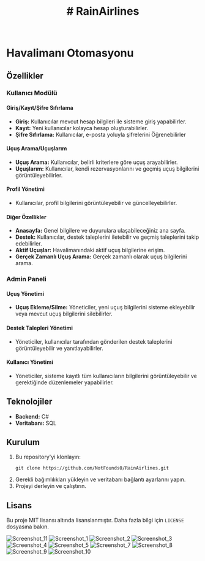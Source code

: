 
<h1 align="center"># RainAirlines</h1>
 <br/>

 <h1>Havalimanı Otomasyonu</h1>
    
 <h2>Özellikler</h2>
  <h3>Kullanıcı Modülü</h3>
        <h4>Giriş/Kayıt/Şifre Sıfırlama</h4>
        <ul>
            <li><strong>Giriş:</strong> Kullanıcılar mevcut hesap bilgileri ile sisteme giriş yapabilirler.</li>
            <li><strong>Kayıt:</strong> Yeni kullanıcılar kolayca hesap oluşturabilirler.</li>
            <li><strong>Şifre Sıfırlama:</strong> Kullanıcılar, e-posta yoluyla şifrelerini Öğrenebilirler</li>
        </ul>
        <h4>Uçuş Arama/Uçuşlarım</h4>
        <ul>
            <li><strong>Uçuş Arama:</strong> Kullanıcılar, belirli kriterlere göre uçuş arayabilirler.</li>
            <li><strong>Uçuşlarım:</strong> Kullanıcılar, kendi rezervasyonlarını ve geçmiş uçuş bilgilerini görüntüleyebilirler.</li>
        </ul>
        
  <h4>Profil Yönetimi</h4>
        <ul>
            <li>Kullanıcılar, profil bilgilerini görüntüleyebilir ve güncelleyebilirler.</li>
        </ul>

   <h4>Diğer Özellikler</h4>
        <ul>
            <li><strong>Anasayfa:</strong> Genel bilgilere ve duyurulara ulaşabileceğiniz ana sayfa.</li>
            <li><strong>Destek:</strong> Kullanıcılar, destek taleplerini iletebilir ve geçmiş taleplerini takip edebilirler.</li>
            <li><strong>Aktif Uçuşlar:</strong> Havalimanındaki aktif uçuş bilgilerine erişim.</li>
            <li><strong>Gerçek Zamanlı Uçuş Arama:</strong> Gerçek zamanlı olarak uçuş bilgilerini arama.</li>
        </ul>
        
   <h3>Admin Paneli</h3>
        <h4>Uçuş Yönetimi</h4>
        <ul>
            <li><strong>Uçuş Ekleme/Silme:</strong> Yöneticiler, yeni uçuş bilgilerini sisteme ekleyebilir veya mevcut uçuş bilgilerini silebilirler.</li>
        </ul>
        
   <h4>Destek Talepleri Yönetimi</h4>
        <ul>
            <li>Yöneticiler, kullanıcılar tarafından gönderilen destek taleplerini görüntüleyebilir ve yanıtlayabilirler.</li>
        </ul>
        
   <h4>Kullanıcı Yönetimi</h4>
        <ul>
            <li>Yöneticiler, sisteme kayıtlı tüm kullanıcıların bilgilerini görüntüleyebilir ve gerektiğinde düzenlemeler yapabilirler.</li>
        </ul>
        
   <h2>Teknolojiler</h2>
        <ul>
            <li><strong>Backend:</strong> C#</li>
            <li><strong>Veritabanı:</strong> SQL</li>
        </ul>
        
   <h2>Kurulum</h2>
        <ol>
            <li>Bu repository'yi klonlayın:
                <pre><code>git clone https://github.com/NotFounds0/RainAirlines.git</code></pre>
            </li>
            <li>Gerekli bağımlılıkları yükleyin ve veritabanı bağlantı ayarlarını yapın.</li>
            <li>Projeyi derleyin ve çalıştırın.</li>
        </ol>
        
 
        
<h2>Lisans</h2>
        <p>Bu proje MIT lisansı altında lisanslanmıştır. Daha fazla bilgi için <code>LICENSE</code> dosyasına bakın.</p>
    




![Screenshot_11](https://github.com/NotFounds0/RainAirlines/assets/112336775/587327ea-3360-4671-9fbe-a0beabc35837)
![Screenshot_1](https://github.com/NotFounds0/RainAirlines/assets/112336775/54dc60b3-eb1b-4ecc-8f8e-736ec945a882)
![Screenshot_2](https://github.com/NotFounds0/RainAirlines/assets/112336775/4e3f094f-0ec3-4072-bb67-a8b78f6a0cbb)
![Screenshot_3](https://github.com/NotFounds0/RainAirlines/assets/112336775/0fdb75b1-4618-42d1-8344-d326e24d52b2)
![Screenshot_4](https://github.com/NotFounds0/RainAirlines/assets/112336775/4144d0c1-936a-444d-a030-b60b17c2b5c8)
![Screenshot_5](https://github.com/NotFounds0/RainAirlines/assets/112336775/6c90611c-6dcc-4434-8633-24905704fdc5)
![Screenshot_7](https://github.com/NotFounds0/RainAirlines/assets/112336775/8c14a6d5-1d6a-4558-b441-8cc44fdbcd64)
![Screenshot_8](https://github.com/NotFounds0/RainAirlines/assets/112336775/534230a8-d650-48fd-b522-a5d9fb8bd03e)
![Screenshot_9](https://github.com/NotFounds0/RainAirlines/assets/112336775/9397e440-043c-49a1-8f02-c99e3461ec71)
![Screenshot_10](https://github.com/NotFounds0/RainAirlines/assets/112336775/0c0be6dd-121c-4e3e-b62a-18c532a4925a)
